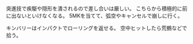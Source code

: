 突進技で疾駆や隠形を潰されるので差し合いは厳しい。
こちらから積極的に前に出ないといけなくなる。
5MKを当てて、弧空やキャンセルで崩しに行く。

キンバリーはインパクトでローリングを返せる。
空中ヒットしたら荒鵺などで拾う。
